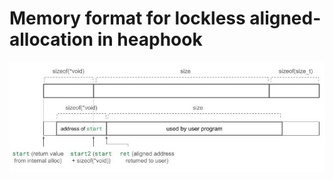 # Memory format for lockless aligned-allocation in heaphook

![heaphook alignment](./heaphook_alignment.jpeg "heaphook alignment")

